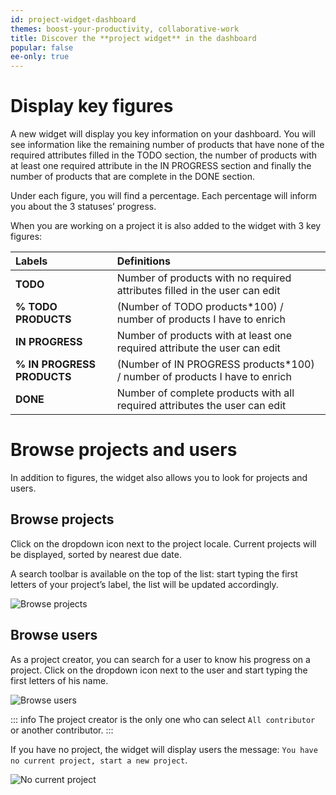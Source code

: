 ```yaml
---
id: project-widget-dashboard
themes: boost-your-productivity, collaborative-work
title: Discover the **project widget** in the dashboard
popular: false
ee-only: true
---
```


# Display key figures

A new widget will display you key information on your dashboard. You will see information like the remaining number of products that have none of the required attributes filled in the TODO section, the number of products with at least one required attribute in the IN PROGRESS section and finally the number of products that are complete in the DONE section.

Under each figure, you will find a percentage. Each percentage will inform you about the 3 statuses’ progress.

When you are working on a project it is also added to the widget with 3 key figures:

| Labels | Definitions |
|:-----------------------|:---------------------------------------------------------------------------|
| **TODO**                   | Number of products with no required attributes filled in the user can edit |
| **% TODO PRODUCTS**        | (Number of TODO products*100) / number of products I have to enrich         |
| **IN PROGRESS**            | Number of products with at least one required attribute the user can edit  |
| **% IN PROGRESS PRODUCTS** | (Number of IN PROGRESS products*100) / number of products I have to enrich  |
| **DONE**                   | Number of complete products with all required attributes the user can edit |

# Browse projects and users

In addition to figures, the widget also allows you to look for projects and users.

## Browse projects

Click on the dropdown icon next to the project locale. Current projects will be displayed, sorted by nearest due date.

A search toolbar is available on the top of the list: start typing the first letters of your project’s label, the list will be updated accordingly.

![Browse projects](../img/Dashboard_DropdownMenuProjects.png)

## Browse users

As a project creator, you can search for a user to know his progress on a project. Click on the dropdown icon next to the user and start typing the first letters of his name.

![Browse users](../img/Dashboard_DropdownMenuContributors.png)

::: info
The project creator is the only one who can select `All contributor` or another contributor.
:::

If you have no project, the widget will display users the message: `You have no current project, start a new project`.

![No current project](../img/Dashboard_NoProject.png)
